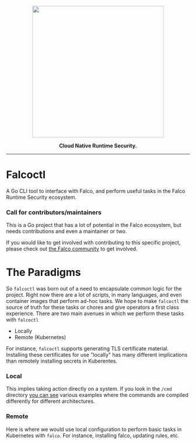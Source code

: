 <p align="center"><img src="logo/primary-logo.png" width="360"></p>
<p align="center"><b>Cloud Native Runtime Security.</b></p>

<hr>

# Falcoctl

A Go CLI tool to interface with Falco, and perform useful tasks in the Falco Runtime Security ecosystem. 

### Call for contributors/maintainers 

This is a Go project that has a lot of potential in the Falco ecosystem, but needs contributions and even a maintainer or two. 

If you would like to get involved with contributing to this specific project, please check out [the Falco community](https://github.com/falcosecurity/community) to get involved.

# The Paradigms 

So `falcoctl` was born out of a need to encapsulate common logic for the project.
Right now there are a lot of scripts, in many languages, and even container images that perform ad-hoc tasks. 
We hope to make `falcoctl` the source of truth for these tasks or chores and give operators a first class experience. 
There are two main avenues in which we perform these tasks with `falcoctl`

 - Locally
 - Remote (Kubernetes)
 
For instance, `falcoctl` supports generating TLS certificate material. 
Installing these certificates for use "locally" has many different implications than remotely installing secrets in Kuberentes.  

### Local

This implies taking action directly on a system. 
If you look in the `/cmd` directory [you can see](https://github.com/falcosecurity/falcoctl/blob/master/cmd/install_tls.go#L1) various examples where the commands are compiled differently for different architectures. 

### Remote

Here is where we would use local configuration to perform basic tasks in Kubernetes with `falco`. 
For instance, installing falco, updating rules, etc.

 
